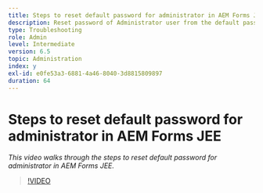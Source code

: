 ```yaml
---
title: Steps to reset default password for administrator in AEM Forms JEE
description: Reset password of Administrator user from the default password
type: Troubleshooting
role: Admin
level: Intermediate
version: 6.5
topic: Administration
index: y
exl-id: e0fe53a3-6881-4a46-8040-3d8815809897
duration: 64
---
```

# Steps to reset default password for administrator in AEM Forms JEE

*This video walks through the steps to reset default password for administrator in AEM Forms JEE.*

>[!VIDEO](https://video.tv.adobe.com/v/335541?quality=12&learn=on)
